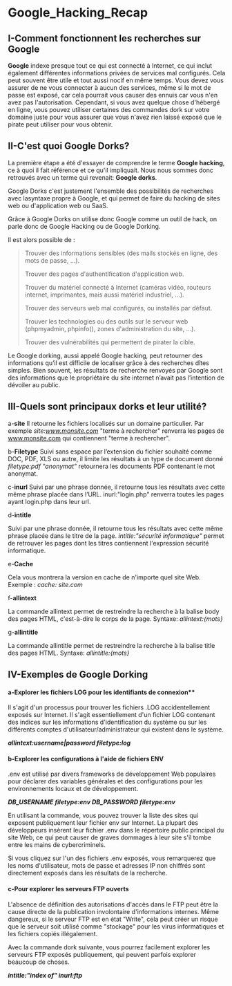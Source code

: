 # Google_Hacking_Recap

## I-Comment fonctionnent les recherches sur Google

**Google** indexe presque tout ce qui est connecté à Internet, ce qui inclut également différentes informations privées de services mal configurés. Cela peut souvent être utile et tout aussi nocif en même temps. Vous devez vous assurer de ne vous connecter à aucun des services, même si le mot de passe est exposé, car cela pourrait vous causer des ennuis car vous n'en avez pas l'autorisation. Cependant, si vous avez quelque chose d'hébergé en ligne, vous pouvez utiliser certaines des commandes dork sur votre domaine juste pour vous assurer que vous n'avez rien laissé exposé que le pirate peut utiliser pour vous obtenir.


## II-C'est quoi Google Dorks?

La première étape a été d'essayer de comprendre le terme **Google hacking**, ce à quoi il fait référence et ce qu'il impliquait. Nous nous sommes donc retrouvés avec un terme qui revenait: **Google dorks**.

Google Dorks c'est justement l'ensemble des possibilités de recherches avec lasyntaxe propre à Google, et qui permet de faire du hacking de sites web ou d'application web ou SaaS. 

Grâce à Google Dorks on utilise donc Google comme un outil de hack, on parle donc de Google Hacking ou de Google Dorking.

Il est alors possible de :

> Trouver des informations sensibles (des mails stockés en ligne, des mots de passe, ...).
> 
> Trouver des pages d'authentification d'application web.
> 
> Trouver du matériel connecté à Internet (caméras vidéo, routeurs internet, imprimantes, mais aussi matériel industriel, ...).
> 
> Trouver des serveurs web mal configurés, ou installés par défaut.
> 
> Trouver les technologies ou des outils sur le serveur web (phpmyadmin, phpinfo(), zones d'administration du site, ...).
> 
> Trouver des vulnérabilités qui permettent de pirater la cible.

Le Google dorking, aussi appelé Google hacking, peut retourner des informations qu’il est difficile de localiser grâce à des recherches dîtes simples. Bien souvent, les résultats de recherche renvoyés par Google sont des informations que le propriétaire du site internet n’avait pas l’intention de dévoiler au public.

## III-Quels sont principaux dorks et leur utilité?

a-**site**
Il retourne les fichiers localisés sur un domaine particulier. Par exemple *site:www.monsite.com* "terme à rechercher" renverra les pages de www.monsite.com qui contiennent "terme à rechercher".

b-**Filetype**
Suivi sans espace par l’extension du fichier souhaité comme DOC, PDF, XLS ou autre, il limite les résultats à un type de document donné
*filetype:pdf "anonymat"* retournera les documents PDF contenant le mot anonymat.

c-**inurl**
Suivi par une phrase donnée, il retourne tous les résultats avec cette même phrase placée dans l’URL. inurl:"login.php" renverra toutes les pages ayant login.php dans leur url.

d-**intitle**

Suivi par une phrase donnée, il retourne tous les résultats avec cette même phrase placée dans le titre de la page. *intitle:"sécurité informatique"* permet de retrouver les pages dont les titres contiennent l'expression sécurité informatique.

e-**Cache**

Cela vous montrera la version en cache de n'importe quel site Web. Exemple : *cache: site.com*

f-**allintext**

La commande allintext permet de restreindre la recherche à la balise body des pages HTML, c'est-à-dire le corps de la page. Syntaxe: *allintext:{mots}*


g-**allintitle**

La commande allintitle permet de restreindre la recherche à la balise title des pages HTML. Syntaxe: *allintitle:{mots}*


## IV-Exemples de Google Dorking

#### a-Explorer les fichiers LOG pour les identifiants de connexion**

Il s'agit d'un processus pour trouver les fichiers .LOG accidentellement exposés sur Internet. Il s'agit essentiellement d'un fichier LOG contenant des indices sur les informations d'identification du système ou sur les différents comptes d'utilisateur/administrateur qui existent dans le système.

***allintext:username|password filetype:log***

#### b-Explorer les configurations à l'aide de fichiers ENV

.env est utilisé par divers frameworks de développement Web populaires pour déclarer des variables générales et des configurations pour les environnements locaux et de développement.

***DB_USERNAME filetype:env
DB_PASSWORD filetype:env***

En utilisant la commande, vous pouvez trouver la liste des sites qui exposent publiquement leur fichier env sur Internet. La plupart des développeurs insèrent leur fichier .env dans le répertoire public principal du site Web, ce qui peut causer de graves dommages à leur site s'il tombe entre les mains de cybercriminels.

Si vous cliquez sur l'un des fichiers .env exposés, vous remarquerez que les noms d'utilisateur, mots de passe et adresses IP non chiffrés sont directement exposés dans les résultats de la recherche.

#### c-Pour explorer les serveurs FTP ouverts

L'absence de définition des autorisations d'accès dans le FTP peut être la cause directe de la publication involontaire d'informations internes. Même dangereux, si le serveur FTP est en état "Write", cela peut créer un risque que le serveur soit utilisé comme "stockage" pour les virus informatiques et les fichiers copiés illégalement.

Avec la commande dork suivante, vous pourrez facilement explorer les serveurs FTP exposés publiquement, qui peuvent parfois explorer beaucoup de choses.

***intitle:"index of" inurl:ftp***

